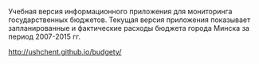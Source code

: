 Учебная версия информационного приложения для мониторинга государственных бюджетов.
Текущая версия приложения показывает запланированные и фактические расходы бюджета города Минска за период 2007-2015 гг.

http://ushchent.github.io/budgety/
